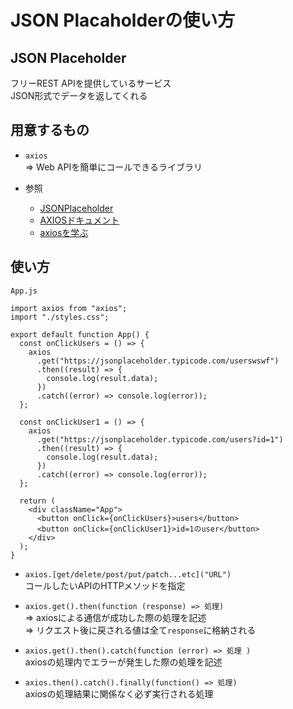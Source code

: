 # JSON Placaholderの使い方

## JSON Placeholder
フリーREST APIを提供しているサービス  
JSON形式でデータを返してくれる

## 用意するもの
- `axios`  
=> Web APIを簡単にコールできるライブラリ  

- 参照
  - [JSONPlaceholder](https://jsonplaceholder.typicode.com/)
  - [AXIOSドキュメント](https://axios-http.com/ja/docs/api_intro)
  - [axiosを学ぶ](https://reffect.co.jp/vue/vue-axios-learn/)

## 使い方
```
App.js

import axios from "axios";
import "./styles.css";

export default function App() {
  const onClickUsers = () => {
    axios
      .get("https://jsonplaceholder.typicode.com/userswswf")
      .then((result) => {
        console.log(result.data);
      })
      .catch((error) => console.log(error));
  };

  const onClickUser1 = () => {
    axios
      .get("https://jsonplaceholder.typicode.com/users?id=1")
      .then((result) => {
        console.log(result.data);
      })
      .catch((error) => console.log(error));
  };

  return (
    <div className="App">
      <button onClick={onClickUsers}>users</button>
      <button onClick={onClickUser1}>id=1のuser</button>
    </div>
  );
}
```

- `axios.[get/delete/post/put/patch...etc]("URL")`  
コールしたいAPIのHTTPメソッドを指定

- `axios.get().then(function (response) => 処理)`  
=> axiosによる通信が成功した際の処理を記述  
=> リクエスト後に戻される値は全て`response`に格納される  

- `axios.get().then().catch(function (error) => 処理 )`  
axiosの処理内でエラーが発生した際の処理を記述

- `axios.then().catch().finally(function() => 処理)`  
axiosの処理結果に関係なく必ず実行される処理
